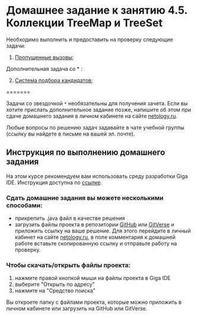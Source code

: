 # Домашнее задание к занятию 4.5. Коллекции TreeMap и TreeSet

Необходимо выполнить и предоставить на проверку следующие задачи:

1. [Пропущенные вызовы](4.5.1);	

Дополнительная задача со * :

2. [Система подбора кандидатов](4.5.2);

=======

Задачи со звездочкой `*` необязательны для получения зачета.
Если вы хотите прислать дополнительное задание позже, напишите об этом при сдаче домашнего задания в личном кабинете на сайте [netology.ru](https://netology.ru).

Любые вопросы по решению задач задавайте в чате учебной группы (ссылку вы найдете в письме на вашей эл. почте).

## Инструкция по выполнению домашнего задания

На этом курсе рекомендуем вам использовать среду разработки Giga IDE. Инструкция доступна по [ссылке](https://gitverse.ru/netology/Instructions/content/master/GigaIDE/installation.md).

### Сдать домашние задания вы можете несколькими способами:

  - прикрепить .java файл в качестве решения
  - загрузить файлы проекта в репозитории [GitHub](https://github.com/) или [GitVerse](https://gitverse.ru/) и приложить ссылку на ваше решение. Для этого перейдите в личный кабинет на сайте [netology.ru](http://netology.ru/), в поле комментария к домашней работе вставьте скопированную ссылку и отправьте работу на проверку.

### Чтобы скачать/открыть файлы проекта:

1. нажмите правой кнопкой мыши на файлы проекта в Giga IDE
2. выберите "Открыть по адресу"
3. нажмите на "Средство поиска"

Вы откроете папку с файлами проекта, которые можно приложить в личном кабинете или загрузить на GitHub или GitVerse.
